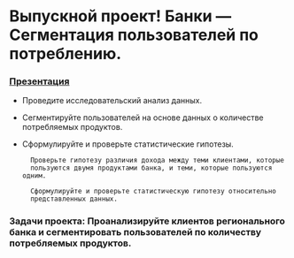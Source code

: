 # Выпускной проект! Банки — Сегментация пользователей по потреблению.

###  <a href="https://yadi.sk/i/MaQggHaF8XzN-A">Презентация</a>

* Проведите исследовательский анализ данных.

* Сегментируйте пользователей на основе данных о количестве потребляемых продуктов.

* Сформулируйте и проверьте статистические гипотезы.

        Проверьте гипотезу различия дохода между теми клиентами, которые
        пользуются двумя продуктами банка, и теми, которые пользуются одним.
        
        Сформулируйте и проверьте статистическую гипотезу относительно
        представленных данных.

### Задачи проекта:  Проанализируйте клиентов регионального банка и сегментировать пользователей по количеству потребляемых продуктов.